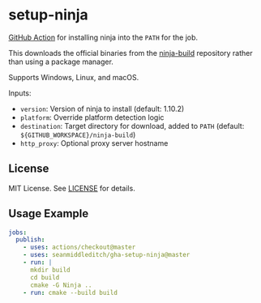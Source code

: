 setup-ninja
==============

[GitHub Action](https://github.com/features/actions) for installing ninja into
the `PATH` for the job.

This downloads the official binaries from the [ninja-build](https://github.com/ninja-build/ninja)
repository rather than using a package manager.

Supports Windows, Linux, and macOS.

Inputs:

- `version`: Version of ninja to install (default: 1.10.2)
- `platform`: Override platform detection logic
- `destination`: Target directory for download, added to `PATH`
  (default: `${GITHUB_WORKSPACE}/ninja-build`)
- `http_proxy`: Optional proxy server hostname

License
-------

MIT License. See [LICENSE](LICENSE) for details.

Usage Example
-------------

```yaml
jobs:
  publish:
    - uses: actions/checkout@master
    - uses: seanmiddleditch/gha-setup-ninja@master
    - run: |
      mkdir build
      cd build
      cmake -G Ninja ..
    - run: cmake --build build
```
